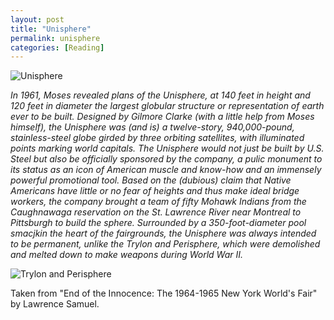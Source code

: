 ```yaml
---
layout: post
title: "Unisphere"
permalink: unisphere
categories: [Reading]
---
```


![Unisphere](/notes/assets/unisphere.jpg)

*In 1961, Moses revealed plans of the Unisphere, at 140 feet in height
and 120 feet in diameter the largest globular structure or
representation of earth ever to be built. Designed by Gilmore Clarke
(with a little help from Moses himself), the Unisphere was (and is) a
twelve-story, 940,000-pound, stainless-steel globe girded by three
orbiting satellites, with illuminated points marking world capitals. The
Unisphere would not just be built by U.S. Steel but also be officially
sponsored by the company, a pulic monument to its status as an icon of
American muscle and know-how and an immensely powerful promotional tool.
Based on the (dubious) claim that Native Americans have little or no
fear of heights and thus make ideal bridge workers, the company brought
a team of fifty Mohawk Indians from the Caughnawaga reservation on the
St. Lawrence River near Montreal to Pittsburgh to build the sphere.
Surrounded by a 350-foot-diameter pool smacjkin the heart of the
fairgrounds, the Unisphere was always intended to be permanent, unlike
the Trylon and Perisphere, which were demolished and melted down to make
weapons during World War II.*

![Trylon and Perisphere](/notes/assets/trylon_perisphere.jpg)

Taken from "End of the Innocence: The 1964-1965 New York World's Fair"
by Lawrence Samuel.




